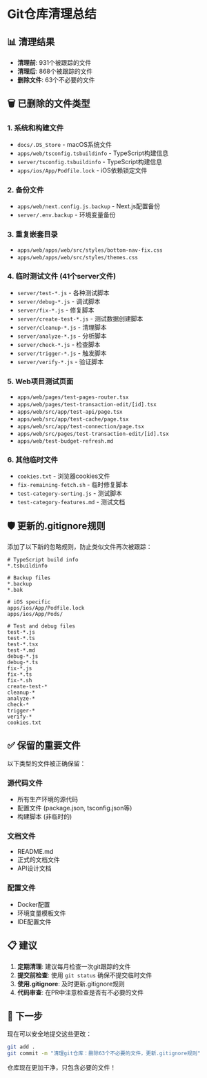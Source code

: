 # Git仓库清理总结

## 📊 清理结果

- **清理前**: 931个被跟踪的文件
- **清理后**: 868个被跟踪的文件
- **删除文件**: 63个不必要的文件

## 🗑️ 已删除的文件类型

### 1. 系统和构建文件
- `docs/.DS_Store` - macOS系统文件
- `apps/web/tsconfig.tsbuildinfo` - TypeScript构建信息
- `server/tsconfig.tsbuildinfo` - TypeScript构建信息
- `apps/ios/App/Podfile.lock` - iOS依赖锁定文件

### 2. 备份文件
- `apps/web/next.config.js.backup` - Next.js配置备份
- `server/.env.backup` - 环境变量备份

### 3. 重复嵌套目录
- `apps/web/apps/web/src/styles/bottom-nav-fix.css`
- `apps/web/apps/web/src/styles/themes.css`

### 4. 临时测试文件 (41个server文件)
- `server/test-*.js` - 各种测试脚本
- `server/debug-*.js` - 调试脚本
- `server/fix-*.js` - 修复脚本
- `server/create-test-*.js` - 测试数据创建脚本
- `server/cleanup-*.js` - 清理脚本
- `server/analyze-*.js` - 分析脚本
- `server/check-*.js` - 检查脚本
- `server/trigger-*.js` - 触发脚本
- `server/verify-*.js` - 验证脚本

### 5. Web项目测试页面
- `apps/web/pages/test-pages-router.tsx`
- `apps/web/pages/test-transaction-edit/[id].tsx`
- `apps/web/src/app/test-api/page.tsx`
- `apps/web/src/app/test-cache/page.tsx`
- `apps/web/src/app/test-connection/page.tsx`
- `apps/web/src/pages/test-transaction-edit/[id].tsx`
- `apps/web/test-budget-refresh.md`

### 6. 其他临时文件
- `cookies.txt` - 浏览器cookies文件
- `fix-remaining-fetch.sh` - 临时修复脚本
- `test-category-sorting.js` - 测试脚本
- `test-category-features.md` - 测试文档

## 🛡️ 更新的.gitignore规则

添加了以下新的忽略规则，防止类似文件再次被跟踪：

```gitignore
# TypeScript build info
*.tsbuildinfo

# Backup files
*.backup
*.bak

# iOS specific
apps/ios/App/Podfile.lock
apps/ios/App/Pods/

# Test and debug files
test-*.js
test-*.ts
test-*.tsx
test-*.md
debug-*.js
debug-*.ts
fix-*.js
fix-*.ts
fix-*.sh
create-test-*
cleanup-*
analyze-*
check-*
trigger-*
verify-*
cookies.txt
```

## ✅ 保留的重要文件

以下类型的文件被正确保留：

### 源代码文件
- 所有生产环境的源代码
- 配置文件 (package.json, tsconfig.json等)
- 构建脚本 (非临时的)

### 文档文件
- README.md
- 正式的文档文件
- API设计文档

### 配置文件
- Docker配置
- 环境变量模板文件
- IDE配置文件

## 📋 建议

1. **定期清理**: 建议每月检查一次git跟踪的文件
2. **提交前检查**: 使用 `git status` 确保不提交临时文件
3. **使用.gitignore**: 及时更新.gitignore规则
4. **代码审查**: 在PR中注意检查是否有不必要的文件

## 🚀 下一步

现在可以安全地提交这些更改：

```bash
git add .
git commit -m "清理git仓库：删除63个不必要的文件，更新.gitignore规则"
```

仓库现在更加干净，只包含必要的文件！ 